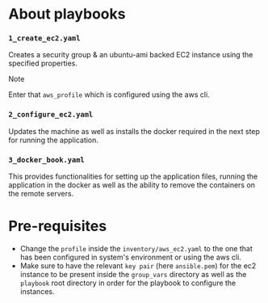 # About playbooks

### `1_create_ec2.yaml`

Creates a security group & an ubuntu-ami backed EC2 instance using the specified properties.

> [!NOTE]
> Enter that `aws_profile` which is configured using the aws cli.

### `2_configure_ec2.yaml`

Updates the machine as well as installs the docker required in the next step for running the application.

### `3_docker_book.yaml`

This provides functionalities for setting up the application files, running the application in the docker as well as the ability to remove the containers on the remote servers.


# Pre-requisites

- Change the `profile` inside the `inventory/aws_ec2.yaml` to the one that has been configured in system's environment or using the aws cli.
- Make sure to have the relevant `key pair` (here `ansible.pem`) for the ec2 instance to be present inside the `group_vars` directory as well as the `playbook` root directory in order for the playbook to configure the instances.
